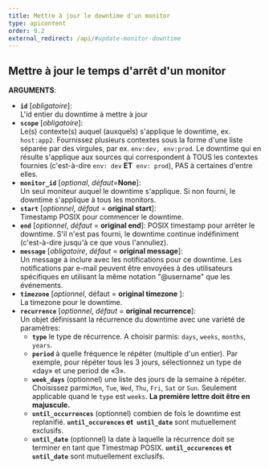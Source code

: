 ```yaml
---
title: Mettre à jour le downtime d'un monitor
type: apicontent
order: 9.2
external_redirect: /api/#update-monitor-downtime
---
```


## Mettre à jour le temps d'arrêt d'un monitor

**ARGUMENTS**:

* **`id`** [*obligatoire*]:  
    L'id entier du downtime à mettre à jour
* **`scope`** [*obligatoire*]:  
    Le(s) contexte(s) auquel (auxquels) s'applique le downtime, ex. `host:app2`. Fournissez plusieurs contextes sous la forme d'une liste séparée par des virgules, par ex. `env:dev, env:prod`. Le downtime qui en résulte s'applique aux sources qui correspondent à TOUS les contextes fournies (c'est-à-dire `env: dev` **ET**` env: prod`), PAS à certaines d'entre elles.
* **`monitor_id`** [*optional*, *défaut*=**None**]:  
    Un seul moniteur auquel le downtime s'applique. Si non fourni, le downtime s'applique à tous les monitors.
* **`start`** [*optionnel*, *défaut* = **original start**]:  
    Timestamp POSIX pour commencer le downtime.
* **`end`** [*optionnel*, *défaut* = **original end**]:
    POSIX timestamp pour arrêter le downtime. S'il n'est pas fourni, le downtime continue indéfiniment (c'est-à-dire jusqu'à ce que vous l'annuliez).
* **`message`** [*obligatoire*, *défaut* = **original message**]:  
    Un message à inclure avec les notifications pour ce downtime. Les notifications par e-mail peuvent être envoyées à des utilisateurs spécifiques en utilisant la même notation "@username" que les événements.
* **`timezone`** [*optionnel*, défaut = **original timezone** ]:  
    La timezone pour le downtime.
* **`recurrence`** [*optionnel*, *défaut* = **original recurrence**]:  
    Un objet définissant la récurrence du downtime avec une variété de paramètres:
    *   **`type`** le type de récurrence. A choisir parmis: `days`, `weeks`, `months`, `years`.
    *   **`period`** à quelle fréquence le répéter (multiple d'un entier). Par exemple, pour répéter tous les 3 jours, sélectionnez un type de «day» et une period de «3».
    *   **`week_days`** (optionnel) une liste des jours de la semaine à répéter. Choisissez parmi:`Mon`, `Tue`, `Wed`, `Thu`, `Fri`, `Sat` or `Sun`. Seulement applicable quand le `type` est `weeks`. **La première lettre doit être en majuscule.**
    *   **`until_occurrences`** (optionnel) combien de fois le downtime est replanifié. **`until_occurences` et` until_date`** sont mutuellement exclusifs.
    *   **`until_date`** (optionnel) la date à laquelle la récurrence doit se terminer en tant que Timestmap POSIX. **`until_occurences` et` until_date`** sont mutuellement exclusifs.

